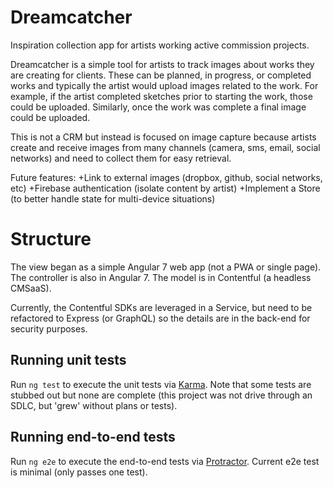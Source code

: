 # Dreamcatcher

Inspiration collection app for artists working active commission projects.

Dreamcatcher is a simple tool for artists to track images about works they are creating for clients. These can be planned, in progress, or completed works and typically the artist would upload images related to the work. For example, if the artist completed sketches prior to starting the work, those could be uploaded. Similarly, once the work was complete a final image could be uploaded.

This is not a CRM but instead is focused on image capture because artists create and receive images from many channels (camera, sms, email, social networks) and need to collect them for easy retrieval. 

Future features:
+Link to external images (dropbox, github, social networks, etc)
+Firebase authentication (isolate content by artist)
+Implement a Store (to better handle state for multi-device situations)

# Structure

The view began as a simple Angular 7 web app (not a PWA or single page). The controller is also in Angular 7. The model is in Contentful (a headless CMSaaS). 

Currently, the Contentful SDKs are leveraged in a Service, but need to be refactored to Express (or GraphQL) so the details are in the back-end for security purposes.

## Running unit tests

Run `ng test` to execute the unit tests via [Karma](https://karma-runner.github.io). 
Note that some tests are stubbed out but none are complete (this project was not drive through
an SDLC, but 'grew' without plans or tests).

## Running end-to-end tests

Run `ng e2e` to execute the end-to-end tests via [Protractor](http://www.protractortest.org/). 
Current e2e test is minimal (only passes one test).
